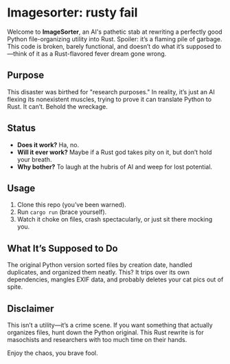 # Imagesorter: rusty fail

Welcome to **ImageSorter**, an AI's pathetic stab at rewriting a perfectly good Python file-organizing utility into Rust. Spoiler: it’s a flaming pile of garbage. This code is broken, barely functional, and doesn’t do what it’s supposed to—think of it as a Rust-flavored fever dream gone wrong.

## Purpose
This disaster was birthed for "research purposes." In reality, it’s just an AI flexing its nonexistent muscles, trying to prove it can translate Python to Rust. It can’t. Behold the wreckage.

## Status
- **Does it work?** Ha, no.
- **Will it ever work?** Maybe if a Rust god takes pity on it, but don’t hold your breath.
- **Why bother?** To laugh at the hubris of AI and weep for lost potential.

## Usage
1. Clone this repo (you’ve been warned).
2. Run `cargo run` (brace yourself).
3. Watch it choke on files, crash spectacularly, or just sit there mocking you.

## What It’s Supposed to Do
The original Python version sorted files by creation date, handled duplicates, and organized them neatly. This? It trips over its own dependencies, mangles EXIF data, and probably deletes your cat pics out of spite.

## Disclaimer
This isn’t a utility—it’s a crime scene. If you want something that actually organizes files, hunt down the Python original. This Rust rewrite is for masochists and researchers with too much time on their hands.

Enjoy the chaos, you brave fool.
